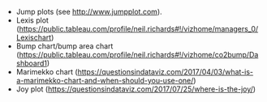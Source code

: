 - Jump plots (see http://www.jumpplot.com).
- Lexis plot (https://public.tableau.com/profile/neil.richards#!/vizhome/managers_0/Lexischart)
- Bump chart/bump area chart (https://public.tableau.com/profile/neil.richards#!/vizhome/co2bump/Dashboard1)
- Marimekko chart (https://questionsindataviz.com/2017/04/03/what-is-a-marimekko-chart-and-when-should-you-use-one/)
- Joy plot (https://questionsindataviz.com/2017/07/25/where-is-the-joy/)
